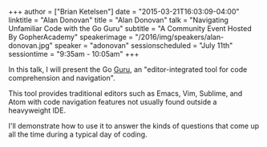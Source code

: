 +++
author = ["Brian Ketelsen"]
date = "2015-03-21T16:03:09-04:00"
linktitle = "Alan Donovan"
title = "Alan Donovan"
talk = "Navigating Unfamiliar Code with the Go Guru"
subtitle = "A Community Event Hosted By GopherAcademy"
speakerimage = "/2016/img/speakers/alan-donovan.jpg"
speaker = "adonovan"
sessionscheduled = "July 11th"
sessiontime = "9:35am - 10:05am"
+++

In this talk, I will present the Go [Guru](http://golang.org/x/tools/cmd/guru), an "editor-integrated tool for code comprehension and navigation".

This tool provides traditional editors such as Emacs, Vim, Sublime, and Atom with code navigation features not usually found outside a heavyweight IDE.

I'll demonstrate how to use it to answer the kinds of questions that come up all the time during a typical day of coding.
